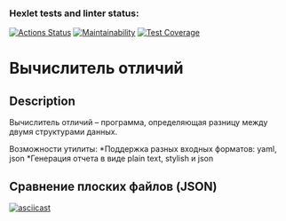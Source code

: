 ### Hexlet tests and linter status:
[![Actions Status](https://github.com/nurad9689/frontend-project-46/workflows/hexlet-check/badge.svg)](https://github.com/nurad9689/frontend-project-46/actions)
[![Maintainability](https://api.codeclimate.com/v1/badges/c813b2533a5beef6a5d9/maintainability)](https://codeclimate.com/github/nurad9689/frontend-project-46/maintainability)
[![Test Coverage](https://api.codeclimate.com/v1/badges/c813b2533a5beef6a5d9/test_coverage)](https://codeclimate.com/github/nurad9689/frontend-project-46/test_coverage)

# Вычислитель отличий

## Description
Вычислитель отличий – программа, определяющая разницу между двумя структурами данных.

Возможности утилиты:
 *Поддержка разных входных форматов: yaml, json
 *Генерация отчета в виде plain text, stylish и json
 
## Сравнение плоских файлов (JSON)
[![asciicast](https://asciinema.org/a/Dz0rN7wgl8Iw3K2lW036KRgSi.svg)](https://asciinema.org/a/Dz0rN7wgl8Iw3K2lW036KRgSi)